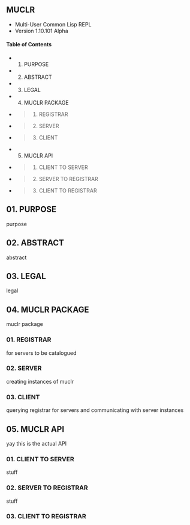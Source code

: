 ## MUCLR ##
*    Multi-User Common Lisp REPL
*    Version 1.10.101 Alpha

#### Table of Contents
+ 01. PURPOSE
+ 02. ABSTRACT
+ 03. LEGAL
+ 04. MUCLR PACKAGE
+ > 01. REGISTRAR
+ > 02. SERVER
+ > 03. CLIENT
+ 05. MUCLR API
+ > 01. CLIENT TO SERVER
+ > 02. SERVER TO REGISTRAR
+ > 03. CLIENT TO REGISTRAR
## 01. PURPOSE
purpose
## 02. ABSTRACT
abstract
## 03. LEGAL
legal
## 04. MUCLR PACKAGE
muclr package
### 01. REGISTRAR
for servers to be catalogued
### 02. SERVER
creating instances of muclr
### 03. CLIENT
querying registrar for servers and communicating with server instances
## 05. MUCLR API
yay this is the actual API
### 01. CLIENT TO SERVER
stuff
### 02. SERVER TO REGISTRAR
stuff
### 03. CLIENT TO REGISTRAR